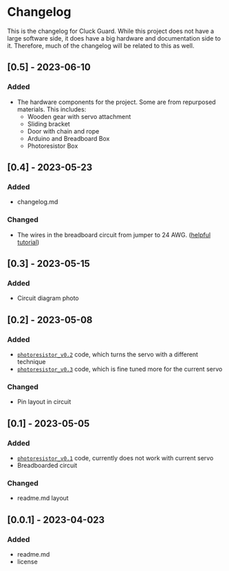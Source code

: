 # Changelog

This is the changelog for Cluck Guard. While this project does not have a large software side, it does have a big hardware and documentation side to it. Therefore, much of the changelog will be related to this as well.

## [0.5] - 2023-06-10

### Added

- The hardware components for the project. Some are from repurposed materials. This includes:
    - Wooden gear with servo attachment
    - Sliding bracket
    - Door with chain and rope
    - Arduino and Breadboard Box
    - Photoresistor Box


## [0.4] - 2023-05-23

### Added

- changelog.md

### Changed

- The wires in the breadboard circuit from jumper to 24 AWG. ([helpful tutorial](https://youtu.be/ver-Av8vr1Q))

## [0.3] - 2023-05-15

### Added

- Circuit diagram photo

## [0.2] - 2023-05-08

### Added

- [`photoresistor_v0.2`](code/photoresistor_v0.2) code, which turns the servo with a different technique
- [`photoresistor_v0.3`](code/photoresistor_v0.3) code, which is fine tuned more for the current servo

### Changed

- Pin layout in circuit

## [0.1] - 2023-05-05

### Added

- [`photoresistor_v0.1`](code/photoresistor_v0.1) code, currently does not work with current servo
- Breadboarded circuit

### Changed

- readme.md layout

## [0.0.1] - 2023-04-023

### Added

- readme.md
- license
